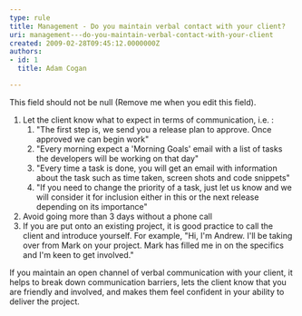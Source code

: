 ```yaml
---
type: rule
title: Management - Do you maintain verbal contact with your client?
uri: management---do-you-maintain-verbal-contact-with-your-client
created: 2009-02-28T09:45:12.0000000Z
authors:
- id: 1
  title: Adam Cogan

---
```




<span class='intro'> This field should not be null (Remove me when you edit this field). </span>

<ol>
<li>Let the client know what to expect in terms of communication, i.e. &#58; 
<ol>
<li>&quot;The first step is, we send you a release plan to approve. Once approved we can begin work&quot; 
<li>&quot;Every morning expect a 'Morning Goals' email with a list of tasks the developers will be working on that day&quot; 
<li>&quot;Every time a task is done, you will get an email with information about the task such as time taken, screen shots and code snippets&quot; 
<li>&quot;If you need to change the priority of a task, just let us know and we will consider it for inclusion either in this or the next release depending on its importance&quot;</li></ol>
<li>Avoid going more than 3 days without a phone call 
<li>If you are put onto an existing project, it is good practice to call the client and introduce yourself. For example, &quot;Hi, I'm Andrew. I'll be taking over from Mark on your project. Mark has filled me in on the specifics and I'm keen to get involved.&quot;</li></ol>
<p>If you maintain an open channel of verbal communication with your client, it helps to break down communication barriers, lets the client know that you are friendly and involved, and makes them feel confident in your ability to deliver the project.</p>


